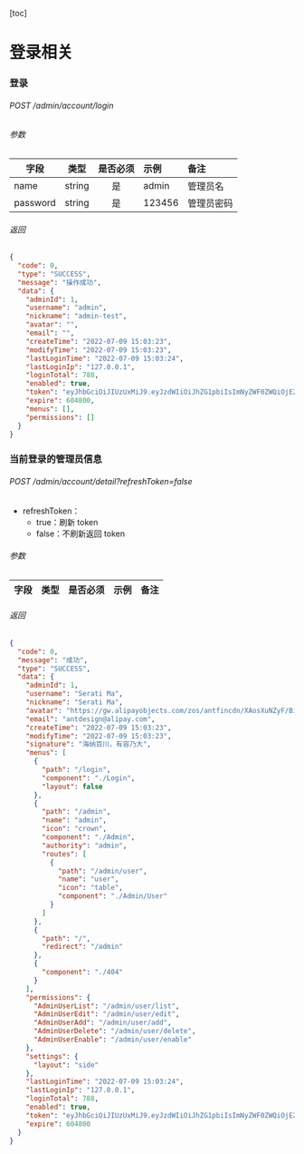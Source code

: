[toc]
# 登录相关
### 登录

###### POST /admin/account/login

###### 参数

| 字段     |  类型  | 是否必须 | 示例   | 备注       |
| -------- | :----: | :------: | :----- | :--------- |
| name     | string |    是    | admin  | 管理员名   |
| password | string |    是    | 123456 | 管理员密码 |

###### 返回

```json
{
  "code": 0,
  "type": "SUCCESS",
  "message": "操作成功",
  "data": {
    "adminId": 1,
    "username": "admin",
    "nickname": "admin-test",
    "avatar": "",
    "email": "",
    "createTime": "2022-07-09 15:03:23",
    "modifyTime": "2022-07-09 15:03:23",
    "lastLoginTime": "2022-07-09 15:03:24",
    "lastLoginIp": "127.0.0.1",
    "loginTotal": 788,
    "enabled": true,
    "token": "eyJhbGciOiJIUzUxMiJ9.eyJzdWIiOiJhZG1pbiIsImNyZWF0ZWQiOjE2NTczNTQ3Mjg2ODksImV4cCI6MTY1Nzk1OTUyOCwidmVyc2lvbiI6Ils5NywgLTQ3LCAtNjIsIC03LCA2MiwgLTg0LCAtNjEsIDIxLCAtOCwgMTI3LCAtMiwgLTg1LCAtNjYsIDI0LCAtMTA5LCA0OF0ifQ.aO41xj0X1XLlEGunT1NGZw9uxV-Yo_H-iPpdjVGE1RIH5p0Vyu3bwCob3wzDet2nFOLaNIiK5RxvR8DBe_lcjQ",
    "expire": 604800,
    "menus": [],
    "permissions": []
  }
}
```

### 当前登录的管理员信息

###### POST /admin/account/detail?refreshToken=false

- refreshToken：
  - true：刷新 token
  - false：不刷新返回 token

###### 参数

| 字段 | 类型 | 是否必须 | 示例 | 备注 |
| ---- | :--: | :------: | :--- | :--- |

###### 返回

```json
{
  "code": 0,
  "message": "成功",
  "type": "SUCCESS",
  "data": {
    "adminId": 1,
    "username": "Serati Ma",
    "nickname": "Serati Ma",
    "avatar": "https://gw.alipayobjects.com/zos/antfincdn/XAosXuNZyF/BiazfanxmamNRoxxVxka.png",
    "email": "antdesign@alipay.com",
    "createTime": "2022-07-09 15:03:23",
    "modifyTime": "2022-07-09 15:03:23",
    "signature": "海纳百川，有容乃大",
    "menus": [
      {
        "path": "/login",
        "component": "./Login",
        "layout": false
      },
      {
        "path": "/admin",
        "name": "admin",
        "icon": "crown",
        "component": "./Admin",
        "authority": "admin",
        "routes": [
          {
            "path": "/admin/user",
            "name": "user",
            "icon": "table",
            "component": "./Admin/User"
          }
        ]
      },
      {
        "path": "/",
        "redirect": "/admin"
      },
      {
        "component": "./404"
      }
    ],
    "permissions": {
      "AdminUserList": "/admin/user/list",
      "AdminUserEdit": "/admin/user/edit",
      "AdminUserAdd": "/admin/user/add",
      "AdminUserDelete": "/admin/user/delete",
      "AdminUserEnable": "/admin/user/enable"
    },
    "settings": {
      "layout": "side"
    },
    "lastLoginTime": "2022-07-09 15:03:24",
    "lastLoginIp": "127.0.0.1",
    "loginTotal": 788,
    "enabled": true,
    "token": "eyJhbGciOiJIUzUxMiJ9.eyJzdWIiOiJhZG1pbiIsImNyZWF0ZWQiOjE2NTczNTQ3Mjg2ODksImV4cCI6MTY1Nzk1OTUyOCwidmVyc2lvbiI6Ils5NywgLTQ3LCAtNjIsIC03LCA2MiwgLTg0LCAtNjEsIDIxLCAtOCwgMTI3LCAtMiwgLTg1LCAtNjYsIDI0LCAtMTA5LCA0OF0ifQ.aO41xj0X1XLlEGunT1NGZw9uxV-Yo_H-iPpdjVGE1RIH5p0Vyu3bwCob3wzDet2nFOLaNIiK5RxvR8DBe_lcjQ",
    "expire": 604800
  }
}
```
